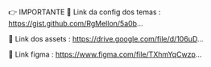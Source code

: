 👉 IMPORTANTE 
🔗 Link da config dos temas : https://gist.github.com/RgMellon/5a0b...

🔗 Link dos assets  : https://drive.google.com/file/d/106uD...

🔗  Link figma : https://www.figma.com/file/TXhmYqCwzp...

